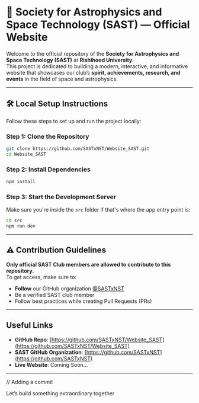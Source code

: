 # 🌌 Society for Astrophysics and Space Technology (SAST) — Official Website  

Welcome to the official repository of the **Society for Astrophysics and Space Technology (SAST)** at **Rishihood University**.  
This project is dedicated to building a modern, interactive, and informative website that showcases our club’s **spirit, achievements, research, and events** in the field of space and astrophysics.  

---

## 🛠️ Local Setup Instructions

Follow these steps to set up and run the project locally:

### Step 1: Clone the Repository
```bash
git clone https://github.com/SASTxNST/Website_SAST.git
cd Website_SAST
```
 
### Step 2: Install Dependencies
```bash
npm install
```

### Step 3: Start the Development Server
Make sure you're inside the `src` folder if that's where the app entry point is:
```bash
cd src
npm run dev
```

---

## ⚠️ Contribution Guidelines

**Only official SAST Club members are allowed to contribute to this repository.**  
To get access, make sure to:
- **Follow** our GitHub organization [@SASTxNST](https://github.com/SASTxNST)
- Be a verified SAST club member
- Follow best practices while creating Pull Requests (PRs)

---

## Useful Links

- **GitHub Repo**: [https://github.com/SASTxNST/Website_SAST](https://github.com/SASTxNST/Website_SAST)
- **SAST GitHub Organization**: [https://github.com/SASTxNST](https://github.com/SASTxNST)
- **Live Website**: Coming Soon...

---
// Adding a commit

Let’s build something extraordinary together
